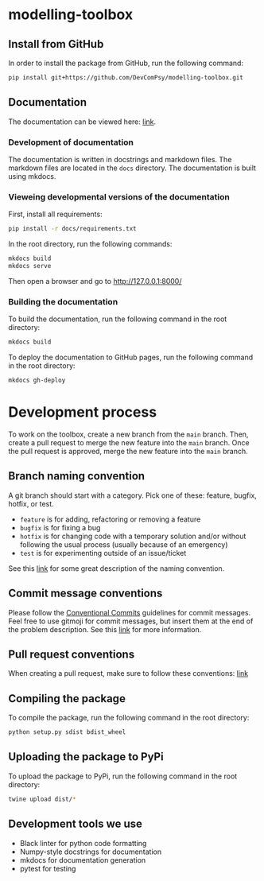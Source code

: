 # modelling-toolbox

## Install from GitHub

In order to install the package from GitHub, run the following command:

```bash
pip install git+https://github.com/DevComPsy/modelling-toolbox.git
```

## Documentation

The documentation can be viewed here: [link](https://devcompsy.github.io/modelling-toolbox/).

### Development of documentation

The documentation is written in docstrings and markdown files. The markdown files are located in the `docs` directory. The documentation is built using mkdocs.

### Vieweing developmental versions of the documentation

First, install all requirements:

```bash
pip install -r docs/requirements.txt
```

In the root directory, run the following commands:

```bash
mkdocs build
mkdocs serve
```

Then open a browser and go to http://127.0.0.1:8000/

### Building the documentation

To build the documentation, run the following command in the root directory:

```bash
mkdocs build
```

To deploy the documentation to GitHub pages, run the following command in the root directory:

```bash
mkdocs gh-deploy
```

# Development process

To work on the toolbox, create a new branch from the `main` branch. Then, create a pull request to merge the new feature into the `main` branch. Once the pull request is approved, merge the new feature into the `main` branch.

## Branch naming convention

A git branch should start with a category. Pick one of these: feature, bugfix, hotfix, or test.

* `feature` is for adding, refactoring or removing a feature
* `bugfix` is for fixing a bug
* `hotfix` is for changing code with a temporary solution and/or without following the usual process (usually because of an emergency)
* `test` is for experimenting outside of an issue/ticket

See this [link](https://dev.to/couchcamote/git-branching-name-convention-cch) for some great description of the naming convention.

## Commit message conventions

Please follow the [Conventional Commits](https://www.conventionalcommits.org/en/v1.0.0/#summary) guidelines for commit messages.
Feel free to use gitmoji for commit messages, but insert them at the end of the problem description.
See this [link](https://gitmoji.dev/) for more information.

## Pull request conventions
    
When creating a pull request, make sure to follow these conventions: [link](https://github.blog/2015-01-21-how-to-write-the-perfect-pull-request/)

## Compiling the package

To compile the package, run the following command in the root directory:

```bash
python setup.py sdist bdist_wheel
```

## Uploading the package to PyPi

To upload the package to PyPi, run the following command in the root directory:

```bash
twine upload dist/*
```

## Development tools we use

* Black linter for python code formatting
* Numpy-style docstrings for documentation
* mkdocs for documentation generation
* pytest for testing